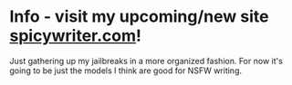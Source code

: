 # Info - visit my upcoming/new site [spicywriter.com](spicywriter.com)!
Just gathering up my jailbreaks in a more organized fashion. For now it's going to be just the models I think are good for NSFW writing. 
